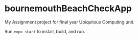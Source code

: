 # bournemouthBeachCheckApp
My Assignment project for final year Ubiquitous Computing unit.

Run `expo start` to install, build, and run.
